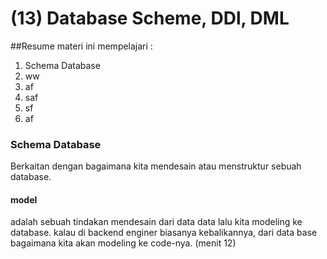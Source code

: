 # (13) Database Scheme, DDl, DML
##Resume
materi ini mempelajari :
1. Schema Database
2. ww
3. af
4. saf
5. sf
6. af

### Schema Database
Berkaitan dengan bagaimana kita mendesain atau menstruktur sebuah database. 
#### model
adalah sebuah tindakan mendesain dari data data lalu kita modeling ke database. kalau di backend enginer biasanya kebalikannya, dari data base bagaimana kita akan modeling ke code-nya.
(menit 12)